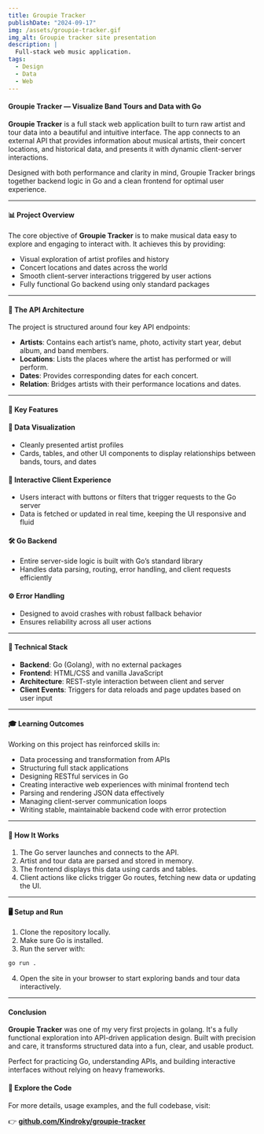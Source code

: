 ```yaml
---
title: Groupie Tracker
publishDate: "2024-09-17"
img: /assets/groupie-tracker.gif
img_alt: Groupie tracker site presentation
description: |
  Full-stack web music application.
tags:
  - Design
  - Data
  - Web
---
```


#### Groupie Tracker — Visualize Band Tours and Data with Go

**Groupie Tracker** is a full stack web application built to turn raw artist and tour data into a beautiful and intuitive interface. The app connects to an external API that provides information about musical artists, their concert locations, and historical data, and presents it with dynamic client-server interactions.

Designed with both performance and clarity in mind, Groupie Tracker brings together backend logic in Go and a clean frontend for optimal user experience.

---

#### 📊 Project Overview

The core objective of **Groupie Tracker** is to make musical data easy to explore and engaging to interact with. It achieves this by providing:

- Visual exploration of artist profiles and history
- Concert locations and dates across the world
- Smooth client-server interactions triggered by user actions
- Fully functional Go backend using only standard packages

---

#### 🔗 The API Architecture

The project is structured around four key API endpoints:

- **Artists**: Contains each artist’s name, photo, activity start year, debut album, and band members.
- **Locations**: Lists the places where the artist has performed or will perform.
- **Dates**: Provides corresponding dates for each concert.
- **Relation**: Bridges artists with their performance locations and dates.

---

#### 🌟 Key Features

#### 🎨 Data Visualization

- Cleanly presented artist profiles
- Cards, tables, and other UI components to display relationships between bands, tours, and dates

#### 💬 Interactive Client Experience

- Users interact with buttons or filters that trigger requests to the Go server
- Data is fetched or updated in real time, keeping the UI responsive and fluid

#### 🛠 Go Backend

- Entire server-side logic is built with Go’s standard library
- Handles data parsing, routing, error handling, and client requests efficiently

#### ⚙️ Error Handling

- Designed to avoid crashes with robust fallback behavior
- Ensures reliability across all user actions

---

#### 🧪 Technical Stack

- **Backend**: Go (Golang), with no external packages
- **Frontend**: HTML/CSS and vanilla JavaScript
- **Architecture**: REST-style interaction between client and server
- **Client Events**: Triggers for data reloads and page updates based on user input

---

#### 🎓 Learning Outcomes

Working on this project has reinforced skills in:

- Data processing and transformation from APIs
- Structuring full stack applications
- Designing RESTful services in Go
- Creating interactive web experiences with minimal frontend tech
- Parsing and rendering JSON data effectively
- Managing client-server communication loops
- Writing stable, maintainable backend code with error protection

---

#### 🚀 How It Works

1. The Go server launches and connects to the API.
2. Artist and tour data are parsed and stored in memory.
3. The frontend displays this data using cards and tables.
4. Client actions like clicks trigger Go routes, fetching new data or updating the UI.

---

#### 🖥 Setup and Run

1. Clone the repository locally.
2. Make sure Go is installed.
3. Run the server with:

```bash
go run .
```

4. Open the site in your browser to start exploring bands and tour data interactively.

---

#### Conclusion

**Groupie Tracker** was one of my very first projects in golang. It's a fully functional exploration into API-driven application design. Built with precision and care, it transforms structured data into a fun, clear, and usable product.

Perfect for practicing Go, understanding APIs, and building interactive interfaces without relying on heavy frameworks.


#### 🔗 Explore the Code

For more details, usage examples, and the full codebase, visit:

👉 **[github.com/Kindroky/groupie-tracker](https://github.com/Kindroky/groupie-tracker)**